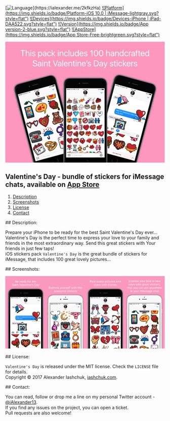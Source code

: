 [![Language](https://img.shields.io/badge/Swift-3.0-orange.svg?style=flat")](https://ialexander.me/2kfkzHa)
[![Platform](https://img.shields.io/badge/Platform-iOS 10.0 | iMessage-lightgray.svg?style=flat")](https://ialexander.me/2kfkzHa)
[![Devices](https://img.shields.io/badge/Devices-iPhone | iPad-DAA522.svg?style=flat")](https://ialexander.me/2kfkzHa)
[![Version](https://img.shields.io/badge/App version-2-blue.svg?style=flat")](https://ialexander.me/2kfkzHa)
[![AppStore](https://img.shields.io/badge/App Store-Free-brightgreen.svg?style=flat")](https://ialexander.me/2kfkzHa)

[![Valentine's Day - bundle of stickers for iMessage chats](https://raw.githubusercontent.com/iAlexander/SaintValentinesDay/master/Header.jpg)](https://ialexander.me/2kfkzHa)

## Valentine's Day - bundle of stickers for iMessage chats, available on <a href="https://ialexander.me/2kfkzHa">App Store</a>
1. [Description](#description)
2. [Screenshots](#screenshots)
3. [License](#license)
4. [Contact](#contact)

##<a name="description"> Description: </a>

Prepare your iPhone to be ready for the best Saint Valentine's Day ever...
 Valentine's Day is the perfect time to express your love to your family and friends in the most extraordinary way. Send this great stickers with Your friends in just few taps!  
 iOS stickers pack ```Valentine's Day``` is the great bundle of stickers for iMessage, that includes 100 great lovely pictures...

##<a name="screenshots"> Screenshots: </a>

[![Valentine's Day stickers - bundle of stickers for iMessage chats](https://raw.githubusercontent.com/iAlexander/SaintValentinesDay/master/Screenshots.jpg)](https://ialexander.me/2kfkzHa)

##<a name="license"> License: </a>

```Valentine's Day``` is released under the MIT license. Check the ```LICENSE``` file for details.  
Copyright © 2017 Alexander Iashchuk, <a href="https://iashchuk.com">iashchuk.com</a>.

##<a name="contact"> Contact: </a>

You can read, follow or drop me a line on my personal Twitter account - [@iAlexander13](https://twitter.com/iAlexander13).  
If you find any issues on the project, you can open a ticket.  
Pull requests are also welcome!
